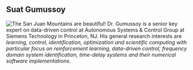## Suat Gumussoy

![The San Juan Mountains are beautiful!](/assets/images/san-juan-mountains.jpg "San Juan Mountains") Dr. Gumussoy is a senior key expert on data-driven control at Autonomous Systems & Control Group at Siemens Technology in Princeton, NJ. His general research interests are *learning, control, identification, optimization and scientific computing with particular focus on reinforcement learning, data-driven control, frequency domain system identification, time-delay systems and their numerical software implementations.*
